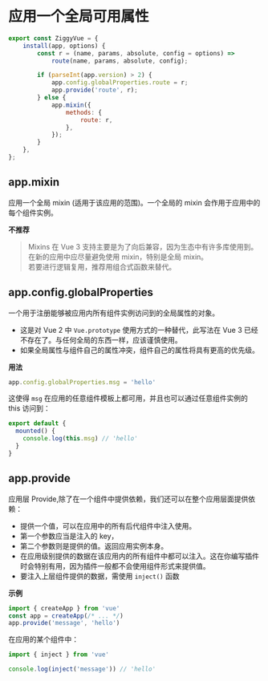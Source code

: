 # 应用一个全局可用属性

```js
export const ZiggyVue = {
    install(app, options) {
        const r = (name, params, absolute, config = options) =>
            route(name, params, absolute, config);

        if (parseInt(app.version) > 2) {
            app.config.globalProperties.route = r;
            app.provide('route', r);
        } else {
            app.mixin({
                methods: {
                    route: r,
                },
            });
        }
    },
};
```

## app.mixin

应用一个全局 mixin (适用于该应用的范围)。一个全局的 mixin 会作用于应用中的每个组件实例。

**不推荐**

> Mixins 在 Vue 3 支持主要是为了向后兼容，因为生态中有许多库使用到。在新的应用中应尽量避免使用 mixin，特别是全局 mixin。  
> 若要进行逻辑复用，推荐用组合式函数来替代。

## app.config.globalProperties

一个用于注册能够被应用内所有组件实例访问到的全局属性的对象。
- 这是对 Vue 2 中 `Vue.prototype` 使用方式的一种替代，此写法在 Vue 3 已经不存在了。与任何全局的东西一样，应该谨慎使用。
- 如果全局属性与组件自己的属性冲突，组件自己的属性将具有更高的优先级。

**用法**
```js
app.config.globalProperties.msg = 'hello'
```
这使得 `msg` 在应用的任意组件模板上都可用，并且也可以通过任意组件实例的 this 访问到：

```js
export default {
  mounted() {
    console.log(this.msg) // 'hello'
  }
}
```

## app.provide

应用层 Provide,除了在一个组件中提供依赖，我们还可以在整个应用层面提供依赖：
- 提供一个值，可以在应用中的所有后代组件中注入使用。
- 第一个参数应当是注入的 key，
- 第二个参数则是提供的值。返回应用实例本身。
- 在应用级别提供的数据在该应用内的所有组件中都可以注入。这在你编写插件时会特别有用，因为插件一般都不会使用组件形式来提供值。
- 要注入上层组件提供的数据，需使用 `inject()` 函数

**示例**
```js
import { createApp } from 'vue'
const app = createApp(/* ... */)
app.provide('message', 'hello')
```
在应用的某个组件中：
```js
import { inject } from 'vue'

console.log(inject('message')) // 'hello'
```